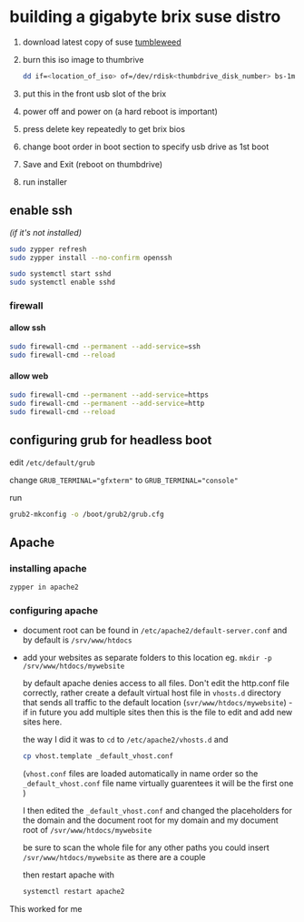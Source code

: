 # building a gigabyte brix suse distro

1. download latest copy of suse [tumbleweed](https://get.opensuse.org/tumbleweed)

2. burn this iso image to thumbrive

   ```sh
   dd if=<location_of_iso> of=/dev/rdisk<thumbdrive_disk_number> bs-1m
   ```

3. put this in the front usb slot of the brix

4. power off and power on (a hard reboot is important)

5. press delete key repeatedly to get brix bios

6. change boot order in boot section to specify usb drive as 1st boot
7. Save and Exit (reboot on thumbdrive)
8. run installer

## enable ssh

_(if it's not installed)_

```sh
sudo zypper refresh
sudo zypper install --no-confirm openssh

sudo systemctl start sshd
sudo systemctl enable sshd
```

### firewall

#### allow ssh

```sh
sudo firewall-cmd --permanent --add-service=ssh
sudo firewall-cmd --reload
```

#### allow web

```sh
sudo firewall-cmd --permanent --add-service=https
sudo firewall-cmd --permanent --add-service=http
sudo firewall-cmd --reload
```

## configuring grub for headless boot

edit `/etc/default/grub`

change `GRUB_TERMINAL="gfxterm"` to `GRUB_TERMINAL="console"`

run

```sh
grub2-mkconfig -o /boot/grub2/grub.cfg
```

## Apache

### installing apache

```sh
zypper in apache2
```

### configuring apache

- document root can be found in `/etc/apache2/default-server.conf` and by default is `/srv/www/htdocs`

- add your websites as separate folders to this location eg. `mkdir -p /srv/www/htdocs/mywebsite`

  by default apache denies access to all files. Don't edit the http.conf file correctly, rather create a default virtual host file in `vhosts.d` directory that sends all traffic to the default location (`svr/www/htdocs/mywebsite`) - if in future you add multiple sites then this is the file to edit and add new sites here.

  the way I did it was to `cd` to `/etc/apache2/vhosts.d` and

  ```sh
  cp vhost.template _default_vhost.conf
  ```

  (`vhost.conf` files are loaded automatically in name order so the `_default_vhost.conf` file name virtually guarentees it will be the first one )

  I then edited the `_default_vhost.conf` and changed the placeholders for the domain and the document root for my domain and my document root of `/svr/www/htdocs/mywebsite`

  be sure to scan the whole file for any other paths you could insert `/svr/www/htdocs/mywebsite` as there are a couple

  then restart apache with

  ```sh
  systemctl restart apache2
  ```

This worked for me
